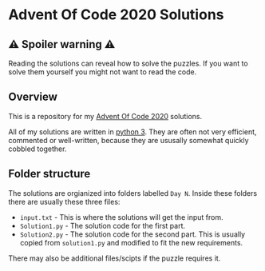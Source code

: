 # Advent Of Code 2020 Solutions
## :warning: Spoiler warning :warning:
Reading the solutions can reveal how to solve the puzzles. If you want to solve them yourself you might not want to read the code.

## Overview

This is a repository for my [Advent Of Code 2020](https://adventofcode.com/2020) solutions.

All of my solutions are written in [python 3](https://python.org). They are often not very efficient, commented or well-written, because they are ususally somewhat quickly cobbled together.

## Folder structure
The solutions are orgianized into folders labelled `Day N`. Inside these folders there are usually these three files:
- `input.txt` - This is where the solutions will get the input from.
- `Solution1.py` - The solution code for the first part.
- `Solution2.py` - The solution code for the second part. This is usually copied from `solution1.py` and modified to fit the new requirements.

There may also be additional files/scipts if the puzzle requires it.
